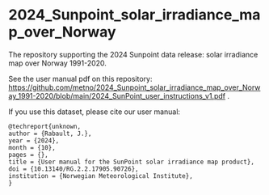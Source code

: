 # 2024_Sunpoint_solar_irradiance_map_over_Norway

The repository supporting the 2024 Sunpoint data release: solar irradiance map over Norway 1991-2020.

See the user manual pdf on this repository: https://github.com/metno/2024_Sunpoint_solar_irradiance_map_over_Norway_1991-2020/blob/main/2024_SunPoint_user_instructions_v1.pdf .

If you use this dataset, please cite our user manual:

```
@techreport{unknown,
author = {Rabault, J.},
year = {2024},
month = {10},
pages = {},
title = {User manual for the SunPoint solar irradiance map product},
doi = {10.13140/RG.2.2.17905.90726},
institution = {Norwegian Meteorological Institute},
}
```
